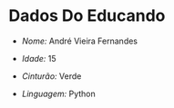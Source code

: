 # Dados Do Educando

- *Nome:* André Vieira Fernandes

- *Idade:* 15

- *Cinturão:* Verde

- *Linguagem:* Python
